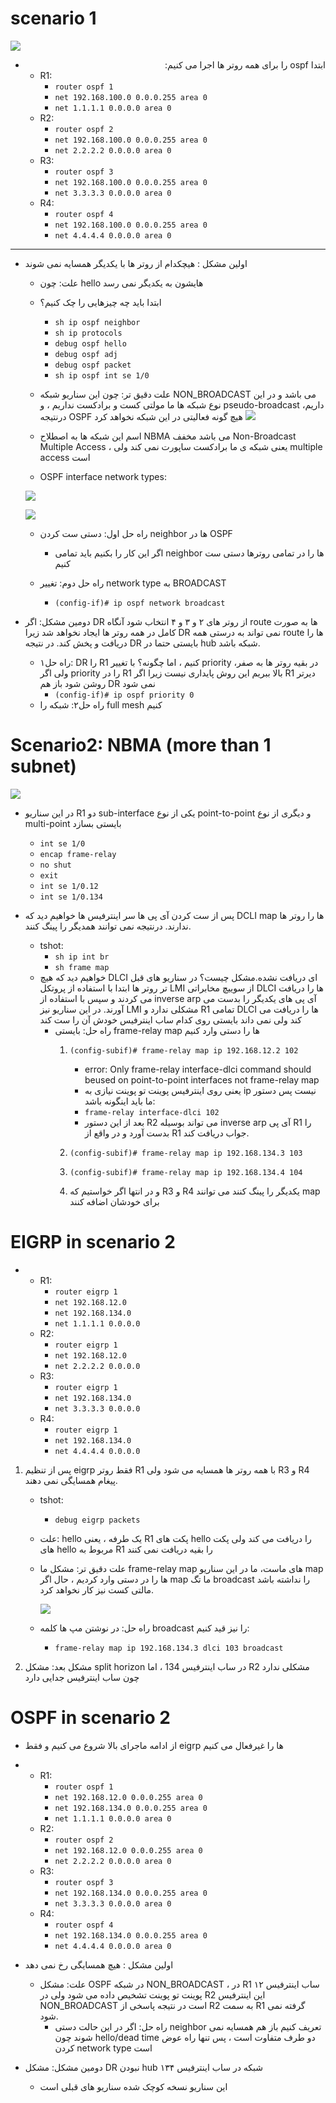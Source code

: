 # scenario 1
![](../_resources/swappy-20220711-064056.png)

- <div dir="auto" align="right" style="text-align: right"> ابتدا ospf را برای همه روتر ها اجرا می کنیم:</div>

	+ R1:
		* `router ospf 1`
		* `net 192.168.100.0 0.0.0.255 area 0`
		* `net 1.1.1.1 0.0.0.0 area 0`
	+ R2:
		* `router ospf 2`
		* `net 192.168.100.0 0.0.0.255 area 0`
		* `net 2.2.2.2 0.0.0.0 area 0`
	+ R3:
		* `router ospf 3`
		* `net 192.168.100.0 0.0.0.255 area 0`
		* `net 3.3.3.3 0.0.0.0 area 0`
	+ R4:
		* `router ospf 4`
		* `net 192.168.100.0 0.0.0.255 area 0`
		* `net 4.4.4.4 0.0.0.0 area 0`
---
- اولین مشکل : هیچکدام از روتر ها با یکدیگر همسایه نمی شوند
	+ علت: چون hello هایشون به یکدیگر نمی رسد
	+ ابتدا باید چه چیزهایی را چک کنیم؟
		* `sh ip ospf neighbor`
		* `sh ip protocols`
		* `debug ospf hello`
		* `debug ospf adj`
		* `debug ospf packet`
		* `sh ip ospf int se 1/0`
	+ علت دقیق تر: چون این سناریو شبکه NON_BROADCAST می باشد و در این نوع شبکه ها ما مولتی کست و برادکست نداریم ، و pseudo-broadcast داریم، درنتیجه OSPF هیچ گونه فعالیتی در این شبکه نخواهد کرد
![](../_resources/swappy-20220711-145725.png)

	+ اسم این شبکه ها به اصطلاح NBMA می باشد مخفف Non-Broadcast Multiple Access ، یعنی شبکه ی ما برادکست ساپورت نمی کند ولی multiple access است
	
	- OSPF interface network types:

	![](../_resources/swappy-20220711-150913.png)

	![](../_resources/8486-OSPF_network_type.png)

	- راه حل اول: دستی ست کردن neighbor ها در OSPF
		+ اگر این کار را بکنیم باید تمامی neighbor ها را در تمامی روترها دستی ست کنیم

	
	- راه حل دوم: تغییر network type به BROADCAST
		+ `(config-if)# ip ospf network broadcast`
		
- دومین مشکل: اگر DR از روتر های ۲ و ۳ و ۴ انتخاب شود آنگاه route ها به صورت کامل در همه روتر ها ایجاد نخواهد شد زیرا DR نمی تواند به درستی همه route ها را دریافت و پخش کند. در نتیجه DR بایستی حتما در hub شبکه باشد.
	+ راه حل۱: DR را R1 کنیم ، اما چگونه؟ با تغییر priority در بقیه روتر ها به صفر، ولی اگر priority را در R1 بالا ببریم این روش پایداری نیست زیرا اگر R1 دیرتر روشن شود باز هم DR نمی شود
		* `(config-if)# ip ospf priority 0`
	+ راه حل۲: شبکه را full mesh کنیم
	

# Scenario2: NBMA (more than 1 subnet)
![](../_resources/swappy-20220711-160536.png)

- در این سناریو R1 دو sub-interface یکی از نوع point-to-point و دیگری از نوع multi-point بایستی بسازد
	+ `int se 1/0`
	+ `encap frame-relay`
	+ `no shut`
	+ `exit`
	+ `int se 1/0.12`
	+ `int se 1/0.134`

- پس از ست کردن آی پی ها سر اینترفیس ها خواهیم دید که DCLI map ها را روتر ها ندارند. درنتیجه نمی توانند همدیگر را پینگ کنند.
	+ tshot:
		* `sh ip int br`
		* `sh frame map`
		
	- خواهیم دید که هیچ DLCI ای دریافت نشده.مشکل چیست؟ در سناریو های قبل تر روتر ها ابتدا با استفاده از پروتکل LMI از سوییچ مخابراتی DLCI ها را دریافت می کردند و سپس با استفاده از inverse arp آی پی های یکدیگر را بدست می آورند. در این سناریو نیز LMI مشکلی ندارد و R1 تمامی DLCI ها را دریافت می کند ولی نمی داند بایستی روی کدام ساب اینترفیس خودش آن را ست کند
		+ راه حل: بایستی frame-relay map ها را دستی وارد کنیم
			1. `(config-subif)# frame-relay map ip 192.168.12.2 102`
				- error:  Only frame-relay interface-dlci command should beused on point-to-point interfaces not frame-relay map
				- یعنی روی اینترفیس پوینت تو پوینت نیازی به ip نیست پس دستور ما باید اینگونه باشد:
				- `frame-relay interface-dlci 102`
				- بعد از این دستور R2 می تواند بوسیله inverse arp آی پی R1 را بدست آورد و در واقع از R1 جواب دریافت کند.
			2. `(config-subif)# frame-relay map ip 192.168.134.3 103`
			3. `(config-subif)# frame-relay map ip 192.168.134.4 104`
			
			4. و در انتها اگر خواستیم که R3 و R4 یکدیگر را پینگ کنند می توانند map برای خودشان اضافه کنند

# EIGRP in scenario 2
-
	+ R1:
		* `router eigrp 1`
		* `net 192.168.12.0`
		* `net 192.168.134.0`
		* `net 1.1.1.1 0.0.0.0`
	+ R2:
		* `router eigrp 1`
		* `net 192.168.12.0`
		* `net 2.2.2.2 0.0.0.0`
	+ R3:
		* `router eigrp 1`
		* `net 192.168.134.0`
		* `net 3.3.3.3 0.0.0.0`
	+ R4:
		* `router eigrp 1`
		* `net 192.168.134.0`
		* `net 4.4.4.4 0.0.0.0`
		
1. پس از تنظیم eigrp فقط روتر R1 با همه روتر ها همسایه می شود ولی R3 و R4 پیغام همسایگی نمی دهند.
	+ tshot:
		* `debug eigrp packets`
		
	+ علت: hello یک طرفه ، یعنی R1 پکت های hello را دریافت می کند ولی پکت های hello مربوط به R1 را بقیه دریافت نمی کنند
	+ علت دقیق تر: مشکل ما frame-relay map های ماست، ما در این سناریو map ها را در دستی وارد کردیم ، حال اگر map ما تگ broadcast را نداشته باشد مالتی کست نیز کار نخواهد کرد.
	
		![](../_resources/swappy-20220711-192607.png)

	+ راه حل: در نوشتن مپ ها کلمه broadcast را نیز قید کنیم:
		* `frame-relay map ip 192.168.134.3 dlci 103 broadcast`
		

2. مشکل بعد:‌ مشکل split horizon در ساب اینترفیس 134 ، اما R2 مشکلی ندارد چون ساب اینترفیس جدایی دارد


# OSPF in scenario 2
- از ادامه ماجرای بالا شروع می کنیم و فقط eigrp ها را غیرفعال می کنیم
-
	+ R1:
		* `router ospf 1`
		* `net 192.168.12.0 0.0.0.255 area 0`
		* `net 192.168.134.0 0.0.0.255 area 0`
		* `net 1.1.1.1 0.0.0.0 area 0`
	+ R2:
		* `router ospf 2`
		* `net 192.168.12.0 0.0.0.255 area 0`
		* `net 2.2.2.2 0.0.0.0 area 0`
	+ R3:
		* `router ospf 3`
		* `net 192.168.134.0 0.0.0.255 area 0`
		* `net 3.3.3.3 0.0.0.0 area 0`
	+ R4:
		* `router ospf 4`
		* `net 192.168.134.0 0.0.0.255 area 0`
		* `net 4.4.4.4 0.0.0.0 area 0`
		
- اولین مشکل : هیچ همسایگی رخ نمی دهد
	+ علت: مشکل OSPF در شبکه NON_BROADCAST ، در R1 ساب اینترفیس ۱۲ پوینت تو پوینت تشخیص داده می شود ولی در R2 این اینترفیس NON_BROADCAST است در نتیجه پاسخی از R2 به سمت R1 گرفته نمی شود.
		* راه حل: اگر در این حالت دستی neighbor تعریف کنیم باز هم همسایه نمی شوند چون hello/dead time دو طرف متفاوت است ، پس تنها راه عوض کردن network type است
		
- دومین مشکل: مشکل DR نبودن hub شبکه در ساب اینترفیس ۱۳۴
	+ این سناریو نسخه کوچک شده سناریو های قبلی است